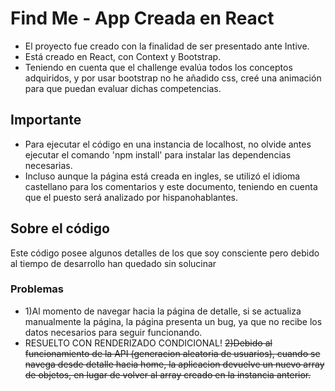 # Find Me - App Creada en React

- El proyecto fue creado con la finalidad de ser presentado ante Intive. 
- Está creado en React, con Context y Bootstrap.
- Teniendo en cuenta que el challenge evalúa todos los conceptos adquiridos, y por usar bootstrap no he añadido css, creé una animación para que puedan evaluar dichas competencias. 

## Importante

- Para ejecutar el código en una instancia de localhost, no olvide antes ejecutar el comando 'npm install' para instalar las dependencias necesarias.
- Incluso aunque la página está creada en ingles, se utilizó el idioma castellano para los comentarios y este documento, teniendo en cuenta que el puesto será analizado por hispanohablantes.


## Sobre el código
Este código posee algunos detalles de los que soy consciente pero debido al tiempo de desarrollo han quedado sin solucinar 

### Problemas 
- 1)Al momento de navegar hacia la página de detalle, si se actualiza manualmente la página, la página presenta un bug, ya que no recibe los datos necesarios para seguir funcionando.
- RESUELTO CON RENDERIZADO CONDICIONAL! ~~2)Debido al funcionamiento de la API (generacion aleatoria de usuarios), cuando se navega desde detalle hacia home, la aplicacion devuelve un nuevo array de objetos, en lugar de volver al array creado en la instancia anterior.~~
